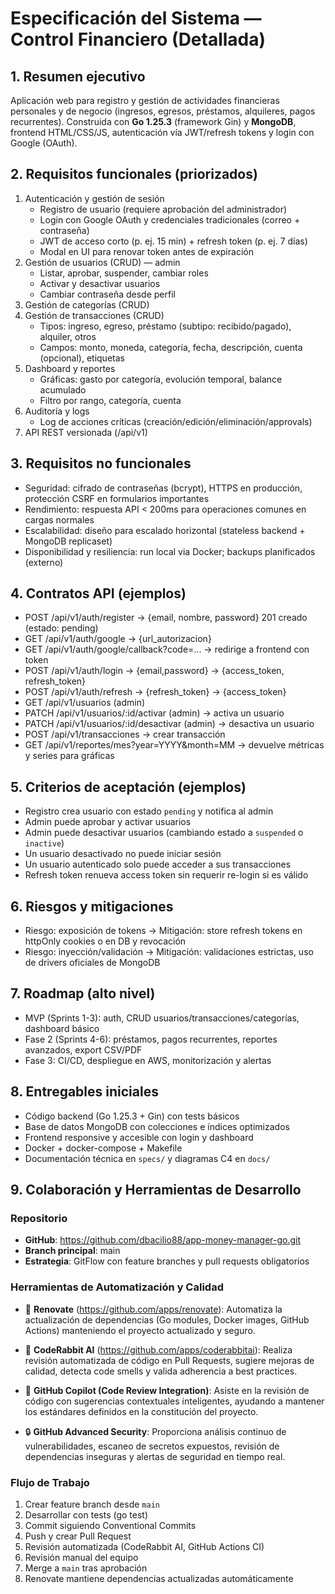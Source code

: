 # Especificación del Sistema — Control Financiero (Detallada)

## 1. Resumen ejecutivo
Aplicación web para registro y gestión de actividades financieras personales y de negocio (ingresos, egresos, préstamos, alquileres, pagos recurrentes). Construida con **Go 1.25.3** (framework Gin) y **MongoDB**, frontend HTML/CSS/JS, autenticación vía JWT/refresh tokens y login con Google (OAuth).

## 2. Requisitos funcionales (priorizados)
1. Autenticación y gestión de sesión
   - Registro de usuario (requiere aprobación del administrador)
   - Login con Google OAuth y credenciales tradicionales (correo + contraseña)
   - JWT de acceso corto (p. ej. 15 min) + refresh token (p. ej. 7 días)
   - Modal en UI para renovar token antes de expiración
2. Gestión de usuarios (CRUD) — admin
   - Listar, aprobar, suspender, cambiar roles
   - Activar y desactivar usuarios
   - Cambiar contraseña desde perfil
3. Gestión de categorías (CRUD)
4. Gestión de transacciones (CRUD)
   - Tipos: ingreso, egreso, préstamo (subtipo: recibido/pagado), alquiler, otros
   - Campos: monto, moneda, categoría, fecha, descripción, cuenta (opcional), etiquetas
5. Dashboard y reportes
   - Gráficas: gasto por categoría, evolución temporal, balance acumulado
   - Filtro por rango, categoría, cuenta
6. Auditoría y logs
   - Log de acciones críticas (creación/edición/eliminación/approvals)
7. API REST versionada (/api/v1)

## 3. Requisitos no funcionales
- Seguridad: cifrado de contraseñas (bcrypt), HTTPS en producción, protección CSRF en formularios importantes
- Rendimiento: respuesta API < 200ms para operaciones comunes en cargas normales
- Escalabilidad: diseño para escalado horizontal (stateless backend + MongoDB replicaset)
- Disponibilidad y resiliencia: run local via Docker; backups planificados (externo)

## 4. Contratos API (ejemplos)
- POST /api/v1/auth/register -> {email, nombre, password} 201 creado (estado: pending)
- GET /api/v1/auth/google -> {url_autorizacion}
- GET /api/v1/auth/google/callback?code=... -> redirige a frontend con token
- POST /api/v1/auth/login -> {email,password} -> {access_token, refresh_token}
- POST /api/v1/auth/refresh -> {refresh_token} -> {access_token}
- GET /api/v1/usuarios (admin)
- PATCH /api/v1/usuarios/:id/activar (admin) -> activa un usuario
- PATCH /api/v1/usuarios/:id/desactivar (admin) -> desactiva un usuario
- POST /api/v1/transacciones -> crear transacción
- GET /api/v1/reportes/mes?year=YYYY&month=MM -> devuelve métricas y series para gráficas

## 5. Criterios de aceptación (ejemplos)
- Registro crea usuario con estado `pending` y notifica al admin
- Admin puede aprobar y activar usuarios
- Admin puede desactivar usuarios (cambiando estado a `suspended` o `inactive`)
- Un usuario desactivado no puede iniciar sesión
- Un usuario autenticado solo puede acceder a sus transacciones
- Refresh token renueva access token sin requerir re-login si es válido

## 6. Riesgos y mitigaciones
- Riesgo: exposición de tokens → Mitigación: store refresh tokens en httpOnly cookies o en DB y revocación
- Riesgo: inyección/validación → Mitigación: validaciones estrictas, uso de drivers oficiales de MongoDB

## 7. Roadmap (alto nivel)
- MVP (Sprints 1-3): auth, CRUD usuarios/transacciones/categorías, dashboard básico
- Fase 2 (Sprints 4-6): préstamos, pagos recurrentes, reportes avanzados, export CSV/PDF
- Fase 3: CI/CD, despliegue en AWS, monitorización y alertas

## 8. Entregables iniciales
- Código backend (Go 1.25.3 + Gin) con tests básicos
- Base de datos MongoDB con colecciones e índices optimizados
- Frontend responsive y accesible con login y dashboard
- Docker + docker-compose + Makefile
- Documentación técnica en `specs/` y diagramas C4 en `docs/`

## 9. Colaboración y Herramientas de Desarrollo

### Repositorio
- **GitHub**: https://github.com/dbacilio88/app-money-manager-go.git
- **Branch principal**: main
- **Estrategia**: GitFlow con feature branches y pull requests obligatorios

### Herramientas de Automatización y Calidad

- 🤖 **Renovate** (https://github.com/apps/renovate):
  Automatiza la actualización de dependencias (Go modules, Docker images, GitHub Actions) manteniendo el proyecto actualizado y seguro.

- 🤖 **CodeRabbit AI** (https://github.com/apps/coderabbitai):
  Realiza revisión automatizada de código en Pull Requests, sugiere mejoras de calidad, detecta code smells y valida adherencia a best practices.

- 🧠 **GitHub Copilot (Code Review Integration)**:
  Asiste en la revisión de código con sugerencias contextuales inteligentes, ayudando a mantener los estándares definidos en la constitución del proyecto.

- 🔒 **GitHub Advanced Security**:
  Proporciona análisis continuo de vulnerabilidades, escaneo de secretos expuestos, revisión de dependencias inseguras y alertas de seguridad en tiempo real.

### Flujo de Trabajo
1. Crear feature branch desde `main`
2. Desarrollar con tests (go test)
3. Commit siguiendo Conventional Commits
4. Push y crear Pull Request
5. Revisión automatizada (CodeRabbit AI, GitHub Actions CI)
6. Revisión manual del equipo
7. Merge a `main` tras aprobación
8. Renovate mantiene dependencias actualizadas automáticamente
